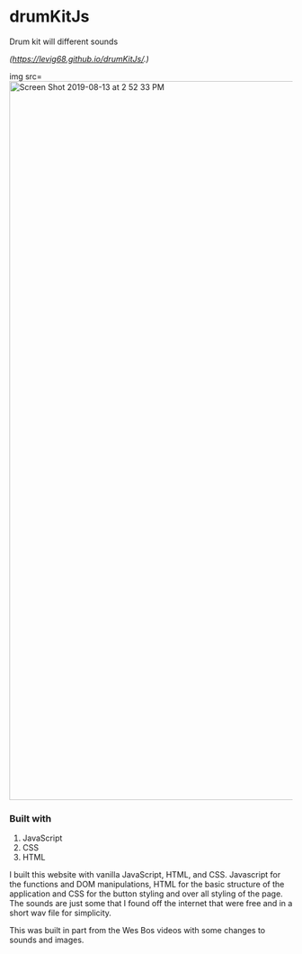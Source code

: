 # drumKitJs
Drum kit will different sounds

*(https://levig68.github.io/drumKitJs/.)*

img src= <img width="1278" alt="Screen Shot 2019-08-13 at 2 52 33 PM" src="https://user-images.githubusercontent.com/17188105/62976625-40408080-bdda-11e9-9978-5dbf0eada8ed.png">



### Built with 
1. JavaScript
2. CSS
3. HTML

I built this website with vanilla JavaScript, HTML, and CSS. Javascript for the functions and DOM manipulations, HTML for the basic structure of the application and CSS for the button styling and over all styling of the page. The sounds are just some that I found off the internet that were free and in a short wav file for simplicity. 

This was built in part from the Wes Bos videos with some changes to sounds and images.



